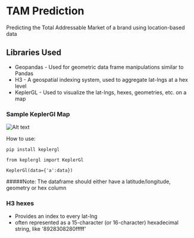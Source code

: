 # TAM Prediction

Predicting the Total Addressable Market of a brand using location-based data

## Libraries Used

 * Geopandas - Used for geometric data frame manipulations similar to Pandas
 * H3 - A geospatial indexing system, used to aggregate lat-lngs at a hex level
 * KeplerGL - Used to visualize the lat-lngs, hexes, geometries, etc. on a map

### Sample KeplerGl Map

![Alt text](https://assets-global.website-files.com/5f2a93fe880654a977c51043/60305b4c4e81d9b9e64d7334_kepler_sf_jupyter.png "Kepler")

How to use:

	pip install keplergl
	
	from keplergl import KeplerGl
	
	KeplerGl(data={'a':data})
	
#####Note: The dataframe should either have a latitude/longitude, geometry or hex column


### H3 hexes

 * Provides an index to every lat-lng
 * often represented as a 15-character (or 16-character) hexadecimal string, like '8928308280fffff'


 
 